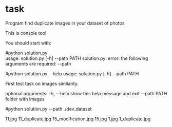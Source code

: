 # task
Program find duplicate images in your dataset of photos

This is console tool

You should start with:

#python solution.py       
usage: solution.py [-h] --path PATH 
solution.py: error: the following arguments are required: --path

#python solution.py --help
usage: solution.py [-h] --path PATH

First test task on images similarity.

optional arguments:
  -h, --help            show this help message and exit
  --path PATH           folder with images

#python solution.py --path ./dev_dataset 

11.jpg 11_duplicate.jpg
15_modification.jpg 15.jpg
1.jpg 1_duplicate.jpg
